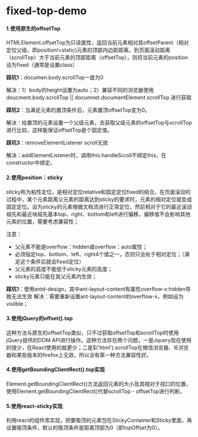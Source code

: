 # fixed-top-demo

#### 1.使用原生的offsetTop
HTMLElement.offsetTop为只读属性，返回当前元素相对其offsetParent（相对定位父级，即position!=static)元素的顶部内边距距离。到页面滚动距离（scrollTop）大于当前元素的顶部距离（offsetTop），则将当前元素的position设为fixed（通常是设置class）

**踩坑1**：documen.body.scrollTop一直为0

解决：1）body的height设置为auto；2）兼容不同的浏览器使用doucment.body.scrollTop || documnet.documentElement.scrollTop 进行获取

**踩坑2**：当满足元素的置顶条件后，元素置顶offsetTop变为0。

解决：给置顶的元素设置一个父级元素，去获取父级元素的offsetTop与scrollTop进行比较，这样能保证offsetTop是个固定值。

**踩坑3**：removeElementListener scroll无效

解决：addElementListener时，调用this.handleScroll不绑定this，在constructor中绑定。

#### 2.使用position：sticky

sticky称为粘性定位，是相对定位relative和固定定位fixed的结合。在页面滚动的过程中，某个元素距离父元素的距离达到sticky的要求时，元素的相对定位就变成固定定位。设为sticky的元素根据文档流进行正常定位，然后相对于它的最近滚动祖先和最近块祖先基本top、right、bottom和left进行偏移，偏移值不会影响其他元素的位置，需要考虑兼容性；

注意：

* 父元素不能是overflow：hidden或overflow：auto属性；
* 必须指定top、bottom、left、right4个值之一，否则只会处于相对定位；（满足这个条件后就会fixed定位）
* 父元素的高度不能低于sticky元素的高度；
* sticky元素只能在其父元素内生效；

**踩坑1**：使用antd-design，其中ant-layout-content有属性overflow-x:hidden导致无法生效
解决：需要重新设置ant-layout-content的overflow-x，例如设为visilble；

#### 3.使用jQuery的offset().top
这种方法与原生的offsetTop类似，只不过获取offsetTop和scrollTop时使用jQuery提供的DOM API进行操作。这种方法存在两个问题，一是Jquery现在使用的很少，在React使用的就更少；二是$('html').scrollTop在微信浏览器、IE浏览器和某些版本的firefox上无效，所以没有第一种方法兼容性好。


#### 4.使用getBoundingClientRect().top实现
Element.getBoundingClientRect()方法返回元素的大小及其相对于视口的位置，使用Element.getBoundingClientRect()代替scrollTop - offsetTop进行判断。

#### 5.使用react-sticky实现
利用react的组件库实现，把要吸顶的元素包在StickyContainer和Sticky里面，再设置吸顶条件，默认的吸顶条件是距离顶部为0（即topOffset为0）。